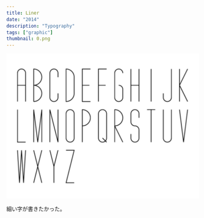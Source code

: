 ```yaml
---
title: Liner
date: "2014"
description: "Typography"
tags: ["graphic"]
thumbnail: 0.png
---
```


![1](./1.png)

細い字が書きたかった。
